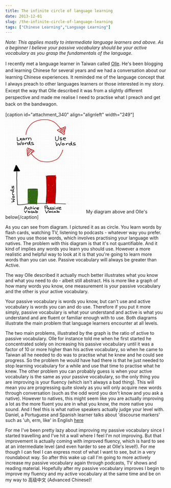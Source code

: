 ```yaml
---
title: The infinite circle of language learning
date: 2013-12-01
slug: /the-infinite-circle-of-language-learning
tags: ["Chinese Learning","Language Learning"]
---
```


_Note: This applies mostly to intermediate language learners and above. As a beginner I believe your passive vocabulary should be your active vocabulary as you grasp the fundamentals of the language._

<span style="line-height: 1.5;">I recently met a language learner in Taiwan called [Olle](http://www.hackingchinese.com). He's been blogging and learning Chinese for several years and we had a conversation about our learning Chinese experiences. It reminded me of the language concept that I always preach to other languages learners or those interested in my story. Except the way that Olle described it was from a slightly different perspective and made me realise I need to practise what I preach and get back on the bandwagon.</span><span style="line-height: 1.5;">
</span>

[caption id="attachment_340" align="alignleft" width="249"][![ef96ba25c81e7204d0ebc7865c8f6a65](ef96ba25c81e7204d0ebc7865c8f6a65-249x300.png)](http://old.jefflau.net/wp-content/uploads/2013/12/ef96ba25c81e7204d0ebc7865c8f6a65.png) My diagram above and Olle's below[/caption]

As you can see from diagram. I pictured it as as circle. You learn words by flash cards, watching TV, listening to podcasts - whatever way you prefer. Then you use those words, which involves practising your language with natives. The problem with this diagram is that it's not quantifiable. And it kind of implies any words you learn you should use. However a more realistic and helpful way to look at it is that you're going to learn more words than you can use. Passive vocabulary will always be greater than Active.

The way Olle described it actually much better illustrates what you know and what you need to do - albeit still abstract. His is more like a graph of how many words you know, one measurement is your passive vocabulary and the other is your active vocabulary.

Your passive vocabulary is words you know, but can't use and active vocabulary is words you can and do use. Therefore if you put it more simply, passive vocabulary is what your understand and active is what you understand and are fluent or familiar enough with to use. Both diagrams illustrate the main problem that language learners encounter at all levels.

The two main problems, illustrated by the graph is the ratio of active to passive vocabulary. Olle for instance told me when he first started he concentrated solely on increasing his passive vocabulary until it was a factor of 10 or more higher than his active vocabulary, so when he came to Taiwan all he needed to do was to practise what he knew and he could see progress. So the problem he would have had there is that he just needed to stop learning vocabulary for a while and use that time to practise what he knew. The other problem you can probably guess is when your active vocabulary is the same as your passive vocabulary, so the only thing you are improving is your fluency (which isn't always a bad thing). This will mean you are progressing quite slowly as you will only acquire new words through conversation (such as the odd word you don't know and you ask a native). However to natives, this might seem like you are actually improving a lot as the more fluent you are in what you know, the more native you sound. And I feel this is what native speakers actually judge your level with. Daniel, a Portuguese and Spanish learner talks about 'discourse markers' such as 'uh, erm, like' in English [here ](https://www.youtube.com/watch?v=Fncd-dTNIv4)

For me I've been pretty lazy about improving my passive vocabulary since I started travelling and I've hit a wall where I feel I'm not improving. But that improvement is actually coming with improved fluency, which is hard to see at an intermediate level (and even harder to see at Olle's level!). For me though I can feel I can express most of what I want to see, but in a very roundabout way. So after this wake up call I'm going to more actively increase my passive vocabulary again through podcasts, TV shows and reading material. Hopefully after my passive vocabulary improves I begin to improve my fluency and my active vocabulary at the same time and be on my way to 高级中文 (Advanced Chinese)!